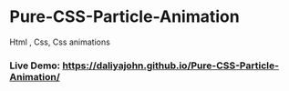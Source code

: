 # Pure-CSS-Particle-Animation
Html , Css, Css animations

### Live Demo: https://daliyajohn.github.io/Pure-CSS-Particle-Animation/
